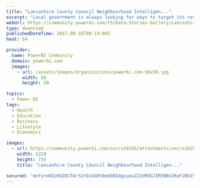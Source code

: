 ```yaml
---
title: "Lancashire County Council Neighbourhood Intelligen..."
excerpt: "Local government is always looking for ways to target its resources more effectively. Lancashire County Council's business intelligence team recently"
webUrl: https://community.powerbi.com/t5/Data-Stories-Gallery/Lancashire-County-Council-Neighbourhood-Intelligence/m-p/232538
type: download
publishedDateTime: 2017-08-16T08:14:00Z
heat: 54

provider:
  name: PowerBI Community
  domain: powerbi.com
  images:
    - url: /assets/images/organizations/powerbi.com-50x50.jpg
      width: 50
      height: 50

topics:
  - Power BI
tags:
  - Health
  - Education
  - Business
  - Lifestyle
  - Economics

images:
  - url: https://community.powerbi.com/oxcrx34285/attachments/oxcrx34285/DataStoriesGallery/1014/1/Neighbourhood%20Intelligence.jpg
    width: 1229
    height: 735
    title: "Lancashire County Council Neighbourhood Intelligen..."

secured: "mnfy+o0Zz0UZOCTAr32+DikO0t8eOGRImgzuasZ2ZeM3GJIM3NRnIKeF2Rb15XY63RqqxK50XANQDMSHItnYiinUJPw4TXYEllDEKS17BIQH6tAhCJGoTERVV6jjKkDdItySPejaLklI5fEKb7GCmYdTLpULi7wazT7db550/WM9vZgbpTJ0sFmMI7mF37ToJs6TX7SMXk60UgW4B+VMpRX36vB0fri4U7UQYWGND86GAhiDuv14zFjqs1a3DsCpgySJI/NeE5oKCOYNSuXh3VE6TaUQFR6Fp6wLhLw8nRJHIhV9YS3dqU6rOTqkWvCXgmLhNdp9NUdA+mZ5GJcalsktCKxCDYbmTUy+4O1aYWcSeOS7KYPl6BpvIrLEU4Rc;UsH9QzBOVniHXp79Yj9kFw=="
---
```



